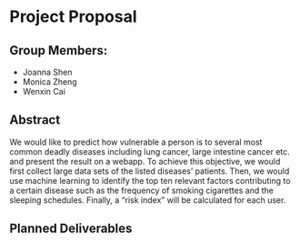 # Project Proposal

## Group Members:
- Joanna Shen
- Monica Zheng
- Wenxin Cai

## Abstract
We would like to predict how vulnerable a person is to several most common deadly diseases including lung cancer, large intestine cancer etc. and present the result on a webapp. To achieve this objective, we would first collect large data sets of the listed diseases’ patients. Then, we would use machine learning to identify the top ten relevant factors contributing to a certain disease such as the frequency of smoking cigarettes and the sleeping schedules. Finally, a “risk index” will be calculated for each user.

## Planned Deliverables
